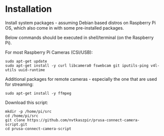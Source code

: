 # Installation

Install system packages - assuming Debian based distros on Raspberry Pi OS, which
also come in with some pre-installed packages.

Below commands should be executed in shell/terminal (on the Raspberry Pi).

For most Raspberry Pi Cameras (CSI/USB):

```shell
sudo apt-get update
sudo apt-get install -y curl libcamera0 fswebcam git iputils-ping v4l-utils uuid-runtime
```

Additional packages for remote cameras - especially the one that are used for streaming:

```shell
sudo apt-get install -y ffmpeg
```

Download this script:

```shell
mkdir -p /home/pi/src
cd /home/pi/src
git clone https://github.com/nvtkaszpir/prusa-connect-camera-script.git
cd prusa-connect-camera-script
```
